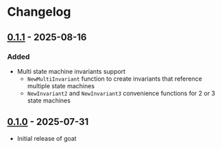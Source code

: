 # Changelog

## [0.1.1](https://github.com/goatx/goat/releases/tag/v0.1.1) - 2025-08-16

### Added
- Multi state machine invariants support
  - `NewMultiInvariant` function to create invariants that reference multiple state machines
  - `NewInvariant2` and `NewInvariant3` convenience functions for 2 or 3 state machines

## [0.1.0](https://github.com/goatx/goat/releases/tag/v0.1.0) - 2025-07-31

- Initial release of goat
